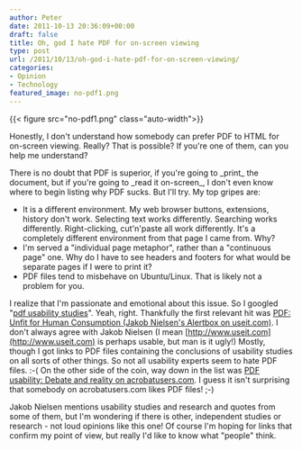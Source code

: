 ```yaml
---
author: Peter
date: 2011-10-13 20:36:09+00:00
draft: false
title: Oh, god I hate PDF for on-screen viewing
type: post
url: /2011/10/13/oh-god-i-hate-pdf-for-on-screen-viewing/
categories:
- Opinion
- Technology
featured_image: no-pdf1.png
---
```


<!-- HUGO: Using figure shortcode -->
{{< figure src="no-pdf1.png" class="auto-width">}}

Honestly, I don't understand how somebody can prefer PDF to HTML for on-screen viewing. Really? That is possible? If you're one of them, can you help me understand?

<!-- more -->There is no doubt that PDF is superior, if you're going to _print_ the document, but if you're going to _read it on-screen_, I don't even know where to begin listing why PDF sucks. But I'll try. My top gripes are:



* It is a different environment. My web browser buttons, extensions, history don't work. Selecting text works differently. Searching works differently. Right-clicking, cut'n'paste all work differently. It's a completely different environment from that page I came from. Why?
* I'm served a "individual page metaphor", rather than a "continuous page" one. Why do I have to see headers and footers for what would be separate pages if I were to print it?
* PDF files tend to misbehave on Ubuntu/Linux. That is likely not a problem for you.

I realize that I'm passionate and emotional about this issue. So I googled "[pdf usability studies](http://www.google.com/search?q=pdf+usability+studies)". Yeah, right. Thankfully the first relevant hit was [PDF: Unfit for Human Consumption (Jakob Nielsen's Alertbox on useit.com)](http://www.useit.com/alertbox/20030714.html). I don't always agree with Jakob Nielsen (I mean [http://www.useit.com](http://www.useit.com) is perhaps usable, but man is it ugly!) Mostly, though I got links to PDF files containing the conclusions of usability studies on all sorts of other things. So not all usability experts seem to hate PDF files. :-( On the other side of the coin, way down in the list was [PDF usability: Debate and reality on acrobatusers.com](http://acrobatusers.com/articles/2006/11/usability_debate). I guess it isn't surprising that somebody on acrobatusers.com likes PDF files! ;-)

Jakob Nielsen mentions usability studies and research and quotes from some of them, but I'm wondering if there is other, independent studies or research - not loud opinions like this one! Of course I'm hoping for links that confirm my point of view, but really I'd like to know what "people" think.
